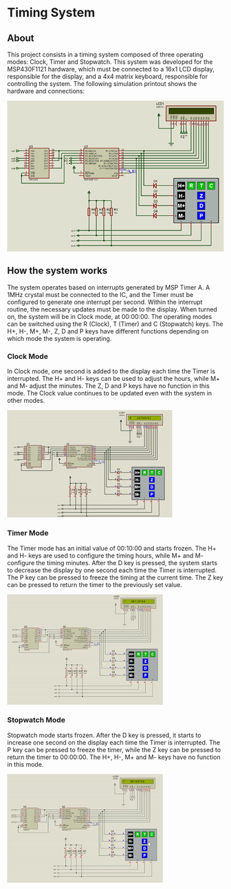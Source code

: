 # Timing System


## About
This project consists in a timing system composed of three operating modes: Clock, Timer and Stopwatch. This system was developed for the MSP430F1121 hardware, which must be connected to a 16x1 LCD display, responsible for the display, and a 4x4 matrix keyboard, responsible for controlling the system. The following simulation printout shows the hardware and connections:

![Schematic](./imagens/esquematico.png)

## How the system works
The system operates based on interrupts generated by MSP Timer A. A 1MHz crystal must be connected to the IC, and the Timer must be configured to generate one interrupt per second. Within the interrupt routine, the necessary updates must be made to the display.
When turned on, the system will be in Clock mode, at 00:00:00. The operating modes can be switched using the R (Clock), T (Timer) and C (Stopwatch) keys. The H+, H-, M+, M-, Z, D and P keys have different functions depending on which mode the system is operating.

### Clock Mode
In Clock mode, one second is added to the display each time the Timer is interrupted. The H+ and H- keys can be used to adjust the hours, while M+ and M- adjust the minutes. The Z, D and P keys have no function in this mode. The Clock value continues to be updated even with the system in other modes.

![Clock Mode](./imagens/relogio.gif)

### Timer Mode
The Timer mode has an initial value of 00:10:00 and starts frozen. The H+ and H- keys are used to configure the timing hours, while M+ and M- configure the timing minutes. After the D key is pressed, the system starts to decrease the display by one second each time the Timer is interrupted. The P key can be pressed to freeze the timing at the current time. The Z key can be pressed to return the timer to the previously set value.

![Timer](./imagens/temporizador.gif)

### Stopwatch Mode
Stopwatch mode starts frozen. After the D key is pressed, it starts to increase one second on the display each time the Timer is interrupted. The P key can be pressed to freeze the timer, while the Z key can be pressed to return the timer to 00:00:00. The H+, H-, M+ and M- keys have no function in this mode.

![Stopwatch](./imagens/cronometro.gif)
